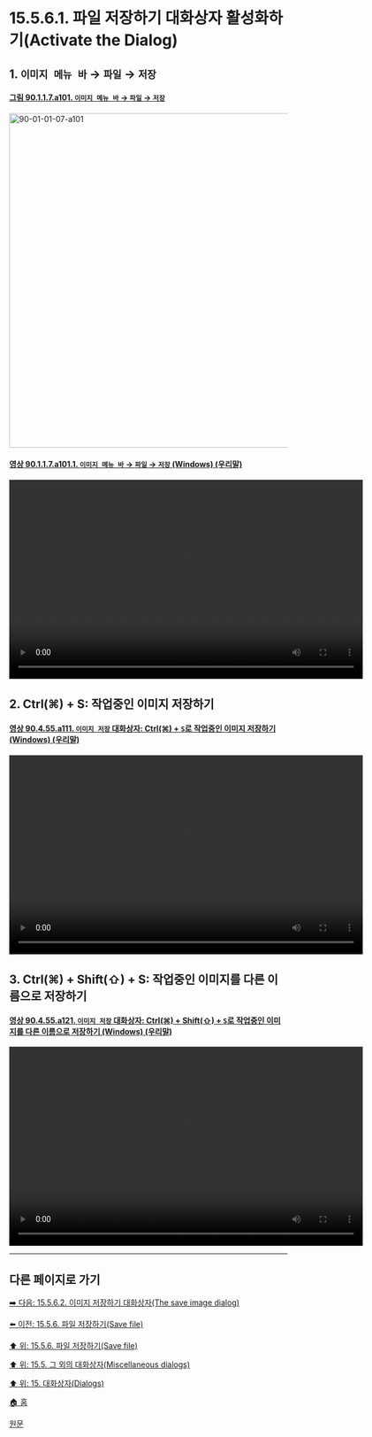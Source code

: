 # 15.5.6.1. 파일 저장하기 대화상자 활성화하기(Activate the Dialog)

<a id="15-05-06-01-s1"></a>

## 1. `이미지 메뉴 바` → `파일` → `저장`

<a id="90-01-01-07-a101"></a>

#### [그림 90.1.1.7.a101. `이미지 메뉴 바` → `파일` → `저장`](./90-01-01-07-save.md#90-01-01-07-a101)
<img width="980" height="605" alt="90-01-01-07-a101" src="https://github.com/user-attachments/assets/27431997-a427-4cc7-a2d0-22a0e875b2c6" />

<a id="90-01-01-07-a101-01"></a>

#### [영상 90.1.1.7.a101.1. `이미지 메뉴 바` → `파일` → `저장` (Windows) (우리말)](./90-01-01-07-save.md#90-01-01-07-a101-01)
<video controls="controls" width="640" height="360" src="https://github.com/user-attachments/assets/739204e2-67d4-4d1e-a966-001971f8b001"></video>

<a id="15-05-06-01-s2"></a>

## 2. Ctrl(⌘) + S: 작업중인 이미지 저장하기

<a id="90-04-55-a111"></a>

#### [영상 90.4.55.a111. `이미지 저장` 대화상자: Ctrl(⌘) + `S`로 작업중인 이미지 저장하기 (Windows) (우리말)](./90-04-0055-save_image.md#90-04-55-a111)
<video controls="controls" width="640" height="360" src="https://github.com/user-attachments/assets/8eb10a4c-bd99-493c-95c6-cdfb617be57a"></video>

<a id="15-05-06-01-s3"></a>

## 3. Ctrl(⌘) + Shift(⇧) + S: 작업중인 이미지를 다른 이름으로 저장하기

<a id="90-04-55-a121"></a>

#### [영상 90.4.55.a121. `이미지 저장` 대화상자: Ctrl(⌘) + Shift(⇧) + `S`로 작업중인 이미지를 다른 이름으로 저장하기 (Windows) (우리말)](./90-04-0055-save_image.md#90-04-55-a121)
<video controls="controls" width="640" height="360" src="https://github.com/user-attachments/assets/2a0bb465-fe32-42d0-ad7e-46a566c7ef7c"></video>

***

## 다른 페이지로 가기

[➡️ 다음: 15.5.6.2. 이미지 저장하기 대화상자(The save image dialog)](./15-05-06-02-the_save_image_dialog.md)

[⬅️ 이전: 15.5.6. 파일 저장하기(Save file)](./15-05-06-00-save-file.md)

[⬆️ 위: 15.5.6. 파일 저장하기(Save file)](./15-05-06-00-save-file.md)

[⬆️ 위: 15.5. 그 외의 대화상자(Miscellaneous dialogs)](./15-05-00-miscellaneous-dialogs.md)

[⬆️ 위: 15. 대화상자(Dialogs)](./15-00-dialogs.md)

[🏠 홈](./00-home.md)

[원문](https://docs.gimp.org/2.10/ko/gimp-save-dialog.html#idm21991)